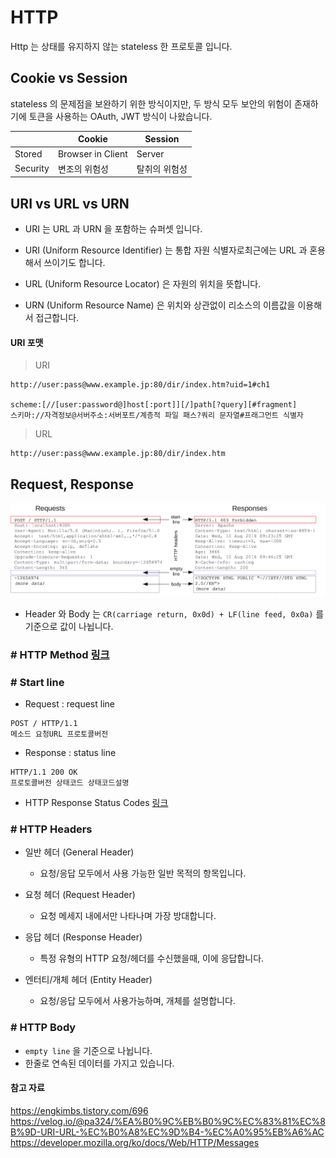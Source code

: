 # HTTP

Http 는 상태를 유지하지 않는 stateless 한 프로토콜 입니다.

## Cookie vs Session  
stateless 의 문제점을 보완하기 위한 방식이지만, 두 방식 모두 보안의 위험이 존재하기에 토큰을 사용하는 OAuth, JWT 방식이 나왔습니다.  

|          | Cookie            | Session       |
| -------- | ----------------- | ------------- |
| Stored   | Browser in Client | Server        |
| Security | 변조의 위험성     | 탈취의 위험성 |

## URI vs URL vs URN

- URI 는 URL 과 URN 을 포함하는 슈퍼셋 입니다.

- URI (Uniform Resource Identifier) 는 통합 자원 식별자로최근에는 URL 과 혼용해서 쓰이기도 합니다.
- URL (Uniform Resource Locator) 은 자원의 위치을 뜻합니다.
- URN (Uniform Resource Name) 은 위치와 상관없이 리소스의 이름값을 이용해서 접근합니다.

#### URI 포맷

> URI
```
http://user:pass@www.example.jp:80/dir/index.htm?uid=1#ch1

scheme:[//[user:password@]host[:port]][/]path[?query][#fragment]
스키마://자격정보@서버주소:서버포트/계층적 파일 패스?쿼리 문자열#프래그먼트 식별자
```
> URL
```
http://user:pass@www.example.jp:80/dir/index.htm 
```

## Request, Response
![](../image/CS/Http%20Reqeust_Response.png)

- Header 와 Body 는  `CR(carriage return, 0x0d) + LF(line feed, 0x0a)` 를 기준으로 값이 나뉩니다.

### # HTTP Method [링크](https://github.com/Hyune-c/TIL/blob/master/CS/HTTP%20Method.md)

### # Start line
- Request : request line
```
POST / HTTP/1.1
메소드 요청URL 프로토콜버전
```

- Response : status line
```
HTTP/1.1 200 OK 
프로토콜버전 상태코드 상태코드설명
```

- HTTP Response Status Codes  [링크](https://github.com/Hyune-c/TIL/blob/master/CS/HTTP%20Response%20Status%20Codes.md)

### # HTTP Headers
- 일반 헤더 (General Header)
    - 요청/응답 모두에서 사용 가능한 일반 목적의 항목입니다.
    
- 요청 헤더 (Request Header)
    - 요청 메세지 내에서만 나타나며 가장 방대합니다.

- 응답 헤더 (Response Header)
    - 특정 유형의 HTTP 요청/헤더를 수신했을때, 이에 응답합니다.

- 엔터티/개체 헤더 (Entity Header) 
    - 요청/응답 모두에서 사용가능하며, 개체를 설명합니다.

### # HTTP Body
- `empty line` 을 기준으로 나뉩니다.
- 한줄로 연속된 데이터를 가지고 있습니다. 
 


#### 참고 자료
https://engkimbs.tistory.com/696  
https://velog.io/@pa324/%EA%B0%9C%EB%B0%9C%EC%83%81%EC%8B%9D-URI-URL-%EC%B0%A8%EC%9D%B4-%EC%A0%95%EB%A6%AC  
https://developer.mozilla.org/ko/docs/Web/HTTP/Messages
